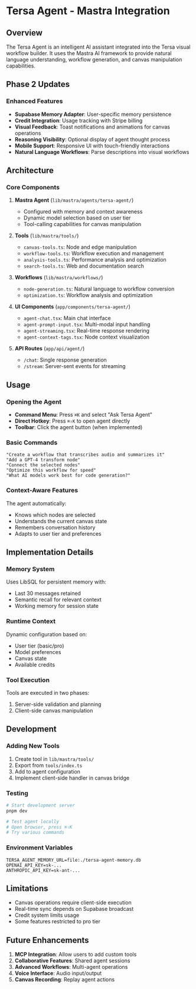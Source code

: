 # Tersa Agent - Mastra Integration

## Overview

The Tersa Agent is an intelligent AI assistant integrated into the Tersa visual workflow builder. It uses the Mastra AI framework to provide natural language understanding, workflow generation, and canvas manipulation capabilities.

## Phase 2 Updates

### Enhanced Features
- **Supabase Memory Adapter**: User-specific memory persistence
- **Credit Integration**: Usage tracking with Stripe billing
- **Visual Feedback**: Toast notifications and animations for canvas operations
- **Reasoning Visibility**: Optional display of agent thought process
- **Mobile Support**: Responsive UI with touch-friendly interactions
- **Natural Language Workflows**: Parse descriptions into visual workflows

## Architecture

### Core Components

1. **Mastra Agent** (`lib/mastra/agents/tersa-agent/`)
   - Configured with memory and context awareness
   - Dynamic model selection based on user tier
   - Tool-calling capabilities for canvas manipulation

2. **Tools** (`lib/mastra/tools/`)
   - `canvas-tools.ts`: Node and edge manipulation
   - `workflow-tools.ts`: Workflow execution and management
   - `analysis-tools.ts`: Performance analysis and optimization
   - `search-tools.ts`: Web and documentation search

3. **Workflows** (`lib/mastra/workflows/`)
   - `node-generation.ts`: Natural language to workflow conversion
   - `optimization.ts`: Workflow analysis and optimization

4. **UI Components** (`app/components/tersa-agent/`)
   - `agent-chat.tsx`: Main chat interface
   - `agent-prompt-input.tsx`: Multi-modal input handling
   - `agent-streaming.tsx`: Real-time response rendering
   - `agent-context-tags.tsx`: Node context visualization

5. **API Routes** (`app/api/agent/`)
   - `/chat`: Single response generation
   - `/stream`: Server-sent events for streaming

## Usage

### Opening the Agent

- **Command Menu**: Press `⌘K` and select "Ask Tersa Agent"
- **Direct Hotkey**: Press `⌘⇧K` to open agent directly
- **Toolbar**: Click the agent button (when implemented)

### Basic Commands

```
"Create a workflow that transcribes audio and summarizes it"
"Add a GPT-4 transform node"
"Connect the selected nodes"
"Optimize this workflow for speed"
"What AI models work best for code generation?"
```

### Context-Aware Features

The agent automatically:
- Knows which nodes are selected
- Understands the current canvas state
- Remembers conversation history
- Adapts to user tier and preferences

## Implementation Details

### Memory System

Uses LibSQL for persistent memory with:
- Last 30 messages retained
- Semantic recall for relevant context
- Working memory for session state

### Runtime Context

Dynamic configuration based on:
- User tier (basic/pro)
- Model preferences
- Canvas state
- Available credits

### Tool Execution

Tools are executed in two phases:
1. Server-side validation and planning
2. Client-side canvas manipulation

## Development

### Adding New Tools

1. Create tool in `lib/mastra/tools/`
2. Export from `tools/index.ts`
3. Add to agent configuration
4. Implement client-side handler in canvas bridge

### Testing

```bash
# Start development server
pnpm dev

# Test agent locally
# Open browser, press ⌘⇧K
# Try various commands
```

### Environment Variables

```
TERSA_AGENT_MEMORY_URL=file:./tersa-agent-memory.db
OPENAI_API_KEY=sk-...
ANTHROPIC_API_KEY=sk-ant-...
```

## Limitations

- Canvas operations require client-side execution
- Real-time sync depends on Supabase broadcast
- Credit system limits usage
- Some features restricted to pro tier

## Future Enhancements

1. **MCP Integration**: Allow users to add custom tools
2. **Collaborative Features**: Shared agent sessions
3. **Advanced Workflows**: Multi-agent operations
4. **Voice Interface**: Audio input/output
5. **Canvas Recording**: Replay agent actions